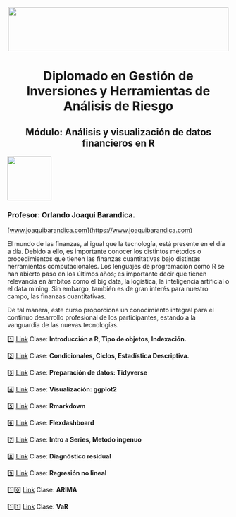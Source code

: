 
<center>

 
  
  <img src="[https://www.joaquibarandica.com/author/orlando-joaqui-barandica/avatar_hubff469d42154c21c97fb9216ba090a36_209917_270x270_fill_lanczos_center_2.png](http://industrial.univalle.edu.co/images/la_escuela/presentacion/ESCUELA_20181001.jpg)" width="500" height="100" />
  
# Diplomado en Gestión de Inversiones y Herramientas de Análisis de Riesgo

## Módulo: Análisis y visualización de datos financieros en R

 </center> 
  
<img src="https://www.joaquibarandica.com/author/orlando-joaqui-barandica/avatar_hubff469d42154c21c97fb9216ba090a36_209917_270x270_fill_lanczos_center_2.png" width="100" height="100" />

### Profesor: Orlando Joaqui Barandica. 
[www.joaquibarandica.com](https://www.joaquibarandica.com)

El mundo de las finanzas, al igual que la tecnología, está presente en el día a día. Debido a ello, es importante conocer los distintos métodos o procedimientos que tienen las finanzas cuantitativas bajo distintas herramientas computacionales. Los lenguajes de programación como R se han abierto paso en los últimos años; es importante decir que tienen relevancia en ámbitos como el big data, la logística, la inteligencia artificial o el data mining. Sin embargo, también es de gran interés para nuestro campo, las finanzas cuantitativas.

De tal manera, este curso proporciona un conocimiento integral para el continuo desarrollo profesional de los participantes, estando a la vanguardia de las nuevas tecnologías.

1️⃣ [Link](https://www.joaquibarandica.com/media/DiplomadoFinanzas/Clase_1.pdf) Clase: **Introducción a R, Tipo de objetos, Indexación.**

2️⃣ [Link](https://www.joaquibarandica.com/media/DiplomadoFinanzas/Clase_2.pdf) Clase: **Condicionales, Ciclos, Estadística Descriptiva.**

3️⃣ [Link](https://juniorjb5.github.io/DataViz/2_Data/2_Data.html#1) Clase: **Preparación de datos: Tidyverse**

4️⃣ [Link](https://juniorjb5.github.io/DataViz/3_ggplot2/3_ggplot2.html#1) Clase: **Visualización: ggplot2**

5️⃣ [Link](https://juniorjb5.github.io/DataViz/5_Rmarkdown/Class_Rmarkdonw.html#1) Clase: **Rmarkdown**

6️⃣ [Link](https://pkgs.rstudio.com/flexdashboard/index.html) Clase: **Flexdashboard**

7️⃣ [Link](https://www.joaquibarandica.com/media/DiplomadoFinanzas/Clase_7.pdf) Clase: **Intro a Series, Metodo ingenuo**

8️⃣ [Link](https://www.joaquibarandica.com/media/DiplomadoFinanzas/Clase_8.pdf) Clase: **Diagnóstico residual**

9️⃣ [Link](https://www.joaquibarandica.com/media/DiplomadoFinanzas/Clase_9.pdf) Clase: **Regresión no lineal**

1️⃣0️⃣ [Link](https://www.joaquibarandica.com/media/DiplomadoFinanzas/Clase_10.pdf) Clase: **ARIMA**

1️⃣1️⃣ [Link](https://juniorjb5.github.io/VaR/VaR.html#1) Clase: **VaR**




